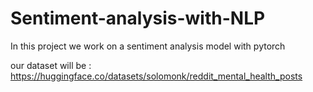 # Sentiment-analysis-with-NLP

In this project we work on a sentiment analysis model with pytorch

our dataset will be : https://huggingface.co/datasets/solomonk/reddit_mental_health_posts
